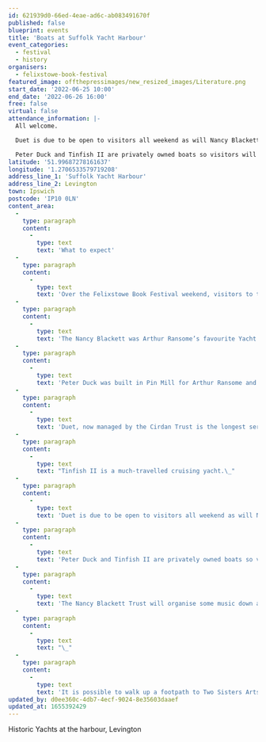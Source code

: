```yaml
---
id: 621939d0-66ed-4eae-ad6c-ab083491670f
published: false
blueprint: events
title: 'Boats at Suffolk Yacht Harbour'
event_categories:
  - festival
  - history
organisers:
  - felixstowe-book-festival
featured_image: offthepressimages/new_resized_images/Literature.png
start_date: '2022-06-25 10:00'
end_date: '2022-06-26 16:00'
free: false
virtual: false
attendance_information: |-
  All welcome.

  Duet is due to be open to visitors all weekend as will Nancy Blackett.

  Peter Duck and Tinfish II are privately owned boats so visitors will be welcomed when the owners or families are on board.
latitude: '51.99687278161637'
longitude: '1.2706533579719208'
address_line_1: 'Suffolk Yacht Harbour'
address_line_2: Levington
town: Ipswich
postcode: 'IP10 0LN'
content_area:
  -
    type: paragraph
    content:
      -
        type: text
        text: 'What to expect'
  -
    type: paragraph
    content:
      -
        type: text
        text: 'Over the Felixstowe Book Festival weekend, visitors to the yacht harbour at Levington will be able to see and possibly go on board, four historic yachts.'
  -
    type: paragraph
    content:
      -
        type: text
        text: 'The Nancy Blackett was Arthur Ransome’s favourite Yacht.'
  -
    type: paragraph
    content:
      -
        type: text
        text: 'Peter Duck was built in Pin Mill for Arthur Ransome and is now owned by Julia Jones.'
  -
    type: paragraph
    content:
      -
        type: text
        text: 'Duet, now managed by the Cirdan Trust is the longest serving sail training vessel in the UK. Duet is a keen competitor in the annual Tall Ships Race and has been both class and overall winner.'
  -
    type: paragraph
    content:
      -
        type: text
        text: "Tinfish II is a much-travelled cruising yacht.\_"
  -
    type: paragraph
    content:
      -
        type: text
        text: 'Duet is due to be open to visitors all weekend as will Nancy Blackett.'
  -
    type: paragraph
    content:
      -
        type: text
        text: 'Peter Duck and Tinfish II are privately owned boats so visitors will be welcomed when the owners or families are on board.'
  -
    type: paragraph
    content:
      -
        type: text
        text: 'The Nancy Blackett Trust will organise some music down at the yacht harbour and there may be shanty singers as well.'
  -
    type: paragraph
    content:
      -
        type: text
        text: "\_"
  -
    type: paragraph
    content:
      -
        type: text
        text: 'It is possible to walk up a footpath to Two Sisters Arts Centre for speaker events.'
updated_by: d0ee360c-4db7-4ecf-9024-8e35603daaef
updated_at: 1655392429
---
```

Historic Yachts at the harbour, Levington